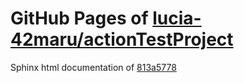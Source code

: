 GitHub Pages of [lucia-42maru/actionTestProject](https://github.com/lucia-42maru/actionTestProject.git)
===
Sphinx html documentation of [813a5778](https://github.com/lucia-42maru/actionTestProject/tree/813a577811bd75eb5ca4e2a89241c2da6dd2a52e)
